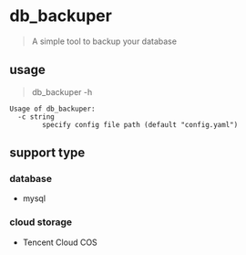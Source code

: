 # db_backuper
> A simple tool to backup your database

## usage

> db_backuper -h

```
Usage of db_backuper:
  -c string
        specify config file path (default "config.yaml")
```

## support type

### database
 
- mysql

### cloud storage

- Tencent Cloud COS